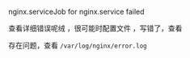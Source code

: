 nginx.serviceJob for nginx.service failed

查看详细错误呢绒 ，很可能时配置文件 ，写错了，查看

存在问题，查看 `/var/log/nginx/error.log`